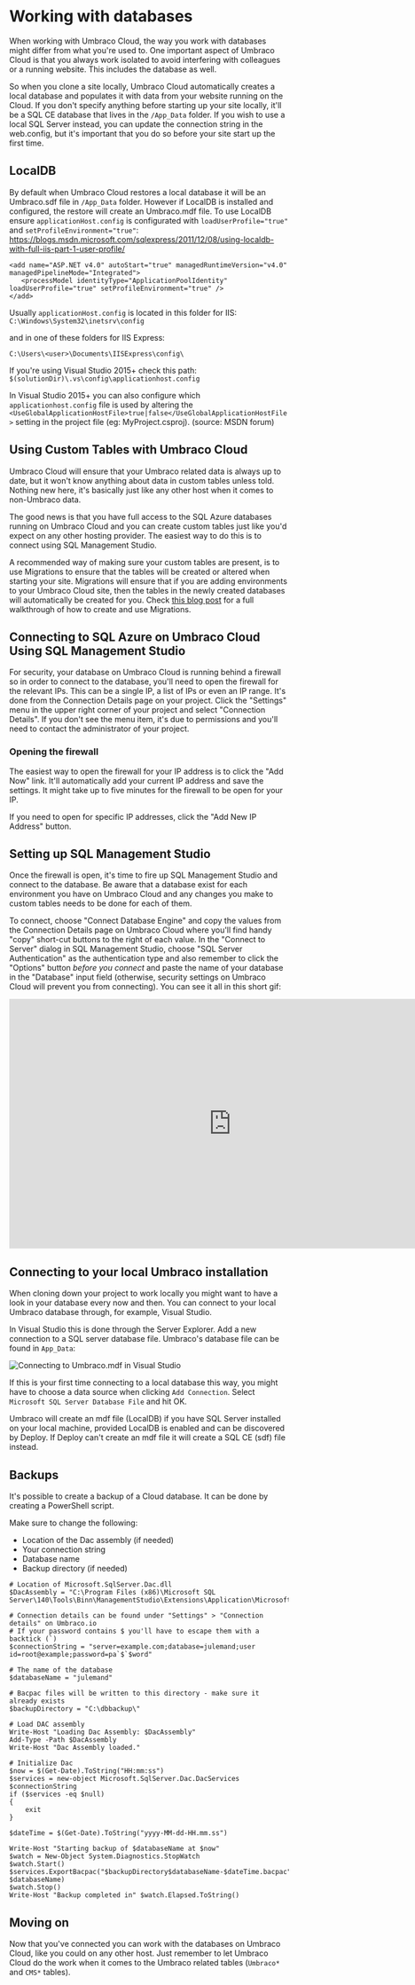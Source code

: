 # Working with databases
When working with Umbraco Cloud, the way you work with databases might differ from what you're used to. One important aspect of Umbraco Cloud is that you always work isolated to avoid interfering with colleagues or a running website. This includes the database as well.

So when you clone a site locally, Umbraco Cloud automatically creates a local database and populates it with data from your website running on the Cloud. If you don't specify anything before starting up your site locally, it'll be a SQL CE database that lives in the `/App_Data` folder. If you wish to use a local SQL Server instead, you can update the connection string in the web.config, but it's important that you do so before your site start up the first time.

## LocalDB
By default when Umbraco Cloud restores a local database it will be an Umbraco.sdf file in `/App_Data` folder. However if LocalDB is installed and configured, the restore will create an Umbraco.mdf file. To use LocalDB ensure `applicationHost.config` is configurated with `loadUserProfile="true"` and `setProfileEnvironment="true"`: https://blogs.msdn.microsoft.com/sqlexpress/2011/12/08/using-localdb-with-full-iis-part-1-user-profile/

```
<add name="ASP.NET v4.0" autoStart="true" managedRuntimeVersion="v4.0" managedPipelineMode="Integrated">
   <processModel identityType="ApplicationPoolIdentity" loadUserProfile="true" setProfileEnvironment="true" />
</add>
```

Usually `applicationHost.config` is located in this folder for IIS:
`C:\Windows\System32\inetsrv\config`

and in one of these folders for IIS Express:

`C:\Users\<user>\Documents\IISExpress\config\`

If you're using Visual Studio 2015+ check this path:
`$(solutionDir)\.vs\config\applicationhost.config`

In Visual Studio 2015+ you can also configure which `applicationhost.config` file is used by altering the `<UseGlobalApplicationHostFile>true|false</UseGlobalApplicationHostFile>` setting in the project file (eg: MyProject.csproj). (source: MSDN forum)

## Using Custom Tables with Umbraco Cloud
Umbraco Cloud will ensure that your Umbraco related data is always up to date, but it won't know anything about data in custom tables unless told. Nothing new here, it's basically just like any other host when it comes to non-Umbraco data.

The good news is that you have full access to the SQL Azure databases running on Umbraco Cloud and you can create custom tables just like you'd expect on any other hosting provider. The easiest way to do this is to connect using SQL Management Studio.

A recommended way of making sure your custom tables are present, is to use Migrations to ensure that the tables will be created or altered when starting your site. Migrations will ensure that if you are adding environments to your Umbraco Cloud site, then the tables in the newly created databases will automatically be created for you. Check [this blog post](https://cultiv.nl/blog/using-umbraco-migrations-to-deploy-changes/) for a full walkthrough of how to create and use Migrations.

## Connecting to SQL Azure on Umbraco Cloud Using SQL Management Studio
For security, your database on Umbraco Cloud is running behind a firewall so in order to connect to the database, you'll need to open the firewall for the relevant IPs. This can be a single IP, a list of IPs or even an IP range. It's done from the Connection Details page on your project. Click the "Settings" menu in the upper right corner of your project and select "Connection Details". If you don't see the menu item, it's due to permissions and you'll need to contact the administrator of your project.

### Opening the firewall
The easiest way to open the firewall for your IP address is to click the "Add Now" link. It'll automatically add your current IP address and save the settings. It might take up to five minutes for the firewall to be open for your IP.

If you need to open for specific IP addresses, click the "Add New IP Address" button.

## Setting up SQL Management Studio
Once the firewall is open, it's time to fire up SQL Management Studio and connect to the database. Be aware that a database exist for each environment you have on Umbraco Cloud and any changes you make to custom tables needs to be done for each of them.

To connect, choose "Connect Database Engine" and copy the values from the Connection Details page on Umbraco Cloud where you'll find handy "copy" short-cut buttons to the right of each value. In the "Connect to Server" dialog in SQL Management Studio, choose "SQL Server Authentication" as the authentication type and also remember to click the "Options" button *before you connect* and paste the name of your database in the "Database" input field (otherwise, security settings on Umbraco Cloud will prevent you from connecting). You can see it all in this short gif:

<iframe width="800" height="450" src="https://www.youtube.com/embed/f3YIEHGHZB4?rel=0" frameborder="0" allow="autoplay; encrypted-media" allowfullscreen></iframe>

## Connecting to your local Umbraco installation
When cloning down your project to work locally you might want to have a look in your database every now and then. You can connect to your local Umbraco database through, for example, Visual Studio.

In Visual Studio this is done through the Server Explorer. Add a new connection to a SQL server database file. Umbraco's database file can be found in `App_Data`:

![Connecting to Umbraco.mdf in Visual Studio](images/connect-via-vsstudio.gif)

If this is your first time connecting to a local database this way, you might have to choose a data source when clicking `Add Connection`. Select `Microsoft SQL Server Database File` and hit OK.

Umbraco will create an mdf file (LocalDB) if you have SQL Server installed on your local machine, provided LocalDB is enabled and can be discovered by Deploy. If Deploy can't create an mdf file it will create a SQL CE (sdf) file instead. 

## Backups
It's possible to create a backup of a Cloud database. It can be done by creating a PowerShell script.

Make sure to change the following:
- Location of the Dac assembly (if needed)
- Your connection string
- Database name
- Backup directory (if needed)

```
# Location of Microsoft.SqlServer.Dac.dll
$DacAssembly = "C:\Program Files (x86)\Microsoft SQL Server\140\Tools\Binn\ManagementStudio\Extensions\Application\Microsoft.SqlServer.Dac.dll"

# Connection details can be found under "Settings" > "Connection details" on Umbraco.io
# If your password contains $ you'll have to escape them with a backtick (`)
$connectionString = "server=example.com;database=julemand;user id=root@example;password=pa`$`$word"

# The name of the database
$databaseName = "julemand"

# Bacpac files will be written to this directory - make sure it already exists
$backupDirectory = "C:\dbbackup\"

# Load DAC assembly
Write-Host "Loading Dac Assembly: $DacAssembly"
Add-Type -Path $DacAssembly
Write-Host "Dac Assembly loaded."

# Initialize Dac
$now = $(Get-Date).ToString("HH:mm:ss")
$services = new-object Microsoft.SqlServer.Dac.DacServices $connectionString
if ($services -eq $null)
{
    exit
}

$dateTime = $(Get-Date).ToString("yyyy-MM-dd-HH.mm.ss")

Write-Host "Starting backup of $databaseName at $now"
$watch = New-Object System.Diagnostics.StopWatch
$watch.Start()
$services.ExportBacpac("$backupDirectory$databaseName-$dateTime.bacpac", $databaseName)
$watch.Stop()
Write-Host "Backup completed in" $watch.Elapsed.ToString()
```

## Moving on
Now that you've connected you can work with the databases on Umbraco Cloud, like you could on any other host. Just remember to let Umbraco Cloud do the work when it comes to the Umbraco related tables (`Umbraco*` and `CMS*` tables).
